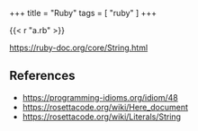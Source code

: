 +++
title = "Ruby"
tags = [ "ruby" ]
+++

{{< r "a.rb" >}}

<https://ruby-doc.org/core/String.html>

## References

- <https://programming-idioms.org/idiom/48>
- <https://rosettacode.org/wiki/Here_document>
- <https://rosettacode.org/wiki/Literals/String>
